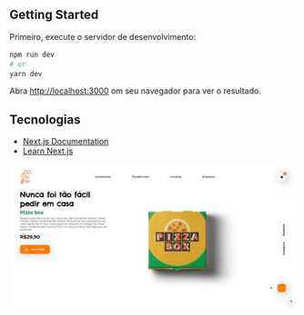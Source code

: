 

## Getting Started

Primeiro, execute o servidor de desenvolvimento:

```bash
npm run dev
# or
yarn dev
```

Abra [http://localhost:3000](http://localhost:3000) om seu navegador para ver o resultado.

## Tecnologias

- [Next.js Documentation](https://nextjs.org/docs) 
- [Learn Next.js](https://nextjs.org/learn) 

<img src="https://github.com/AnGaIs/Foodts/blob/master/foodst.png" width="700" alt="Foodst"/>

